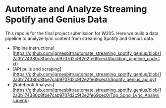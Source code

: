# Automate and Analyze Streaming Spotify and Genius Data

This repo is for the final project submission for W205. Here we build a data pipeline to analyze lyric content from streaming Spotify and Genius data.

- [Pipline instructions] (https://github.com/jqrnesbitt/automate_streaming_spotify_genius/blob/12a3b174380c8fbe7cab9707d2c9f2e2fe69cec0/building_pipeline_code.txt)
- [API pulls and scraping] (https://github.com/jqrnesbitt/automate_streaming_spotify_genius/blob/12a3b174380c8fbe7cab9707d2c9f2e2fe69cec0/Spotify_genius_api.py)
- [Notebook Analysis] (https://github.com/jqrnesbitt/automate_streaming_spotify_genius/blob/12a3b174380c8fbe7cab9707d2c9f2e2fe69cec0/Top_Song_Lyric_Analysis.ipynb)

